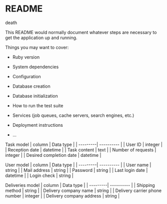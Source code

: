 # README

death

This README would normally document whatever steps are necessary to get the
application up and running.

Things you may want to cover:

* Ruby version

* System dependencies

* Configuration

* Database creation

* Database initialization

* How to run the test suite

* Services (job queues, cache servers, search engines, etc.)

* Deployment instructions

* ...

Task model
| column | Data type |
| ---------| ---------- |
| User ID  | integer  |
| Reception date  | datetime  |
| Task content  | text  |
| Number of requests | integer  |
| Desired completion date  | datetime  |

User model
| column | Data type |
| ---------| ---------- |
| User name  | string  |
| Mail address  | string  |
| Password  | string  |
| Last login date  | datetime  |
| Login check | string  |

Deliveries model
| column | Data type |
| ---------| ---------- |
| Shipping method  | string  |
| Delivery company name  | string  |
| Delivery carrier phone number  | integer  |
| Delivery company address  | string  |
